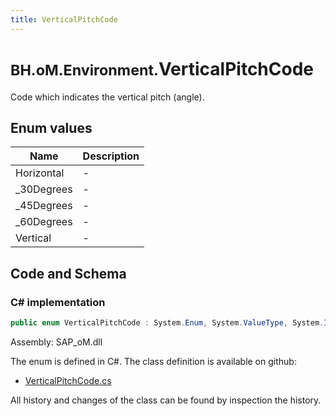 ```yaml
---
title: VerticalPitchCode
---
```


# <small>BH.oM.Environment.</small>**VerticalPitchCode**

Code which indicates the vertical pitch (angle).

## Enum values

| Name            | Description                                                    |
|-----------------|----------------------------------------------------------------|
| Horizontal |  -  |
| _30Degrees |  -  |
| _45Degrees |  -  |
| _60Degrees |  -  |
| Vertical |  -  |


## Code and Schema

### C# implementation

``` C# title="C#"
public enum VerticalPitchCode : System.Enum, System.ValueType, System.IComparable, System.ISpanFormattable, System.IFormattable, System.IConvertible
```

Assembly: SAP_oM.dll

The enum is defined in C#. The class definition is available on github:

- [VerticalPitchCode.cs](https://github.com/BHoM/SAP_Toolkit/blob/develop/SAP_oM/Enums\VerticalPitchCode.cs)

All history and changes of the class can be found by inspection the history.
